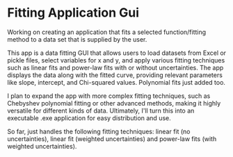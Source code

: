 # Fitting Application Gui
 Working on creating an application that fits a selected function/fitting method to a data set that is supplied by the user.


 This app is a data fitting GUI that allows users to load datasets from Excel or pickle files, select variables for x and y, and apply various fitting techniques such as linear fits and power-law fits with or without uncertainties. The app displays the data along with the fitted curve, providing relevant parameters like slope, intercept, and Chi-squared values. Polynomial fits just added too.

I plan to expand the app with more complex fitting techniques, such as Chebyshev polynomial fitting or other advanced methods, making it highly versatile for different kinds of data. Ultimately, I'll turn this into an executable .exe application for easy distribution and use.


So far, just handles the following fitting techniques: linear fit (no uncertainties), linear fit (weighted uncertainties) and power-law fits (with weighted uncertainties).

